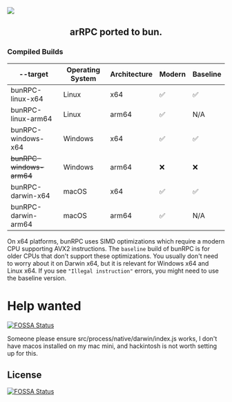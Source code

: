 <img src="https://cdn.jsdelivr.net/gh/wont-stream/bunRPC@main/assets/bunRPC-Banner.png" align="center" />

<h2 align="center">arRPC ported to bun.</h2>

<h3>Compiled Builds</h3>

| --target              | Operating System | Architecture | Modern | Baseline |
| --------------------- | ---------------- | ------------ | ------ | -------- |
| bunRPC-linux-x64         | Linux            | x64          | ✅     | ✅       |
| bunRPC-linux-arm64       | Linux            | arm64        | ✅     | N/A      |
| bunRPC-windows-x64       | Windows          | x64          | ✅     | ✅       |
| ~~bunRPC-windows-arm64~~ | Windows          | arm64        | ❌     | ❌       |
| bunRPC-darwin-x64        | macOS            | x64          | ✅     | ✅       |
| bunRPC-darwin-arm64      | macOS            | arm64        | ✅     | N/A      |

On x64 platforms, bunRPC uses SIMD optimizations which require a modern CPU supporting AVX2 instructions. The `baseline` build of bunRPC is for older CPUs that don't support these optimizations. You usually don't need to worry about it on Darwin x64, but it is relevant for Windows x64 and Linux x64. If you see `"Illegal instruction"` errors, you might need to use the baseline version.

# Help wanted
[![FOSSA Status](https://app.fossa.com/api/projects/git%2Bgithub.com%2FMENTALLY-GERM4N%2FbunRPC.svg?type=shield)](https://app.fossa.com/projects/git%2Bgithub.com%2FMENTALLY-GERM4N%2FbunRPC?ref=badge_shield)

Someone please ensure src/process/native/darwin/index.js works, I don't have macos installed on my mac mini, and hackintosh is not worth setting up for this.

## License
[![FOSSA Status](https://app.fossa.com/api/projects/git%2Bgithub.com%2FMENTALLY-GERM4N%2FbunRPC.svg?type=large)](https://app.fossa.com/projects/git%2Bgithub.com%2FMENTALLY-GERM4N%2FbunRPC?ref=badge_large)
